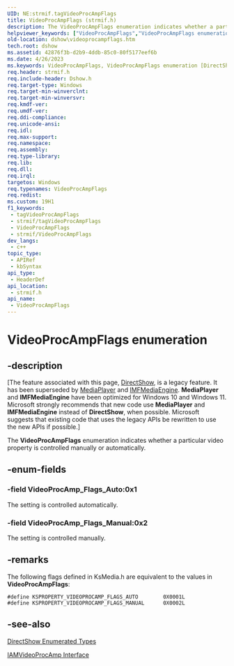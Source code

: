 ```yaml
---
UID: NE:strmif.tagVideoProcAmpFlags
title: VideoProcAmpFlags (strmif.h)
description: The VideoProcAmpFlags enumeration indicates whether a particular video property is controlled manually or automatically.
helpviewer_keywords: ["VideoProcAmpFlags","VideoProcAmpFlags enumeration [DirectShow]","VideoProcAmpFlagsEnumeration","VideoProcAmp_Flags_Auto","VideoProcAmp_Flags_Manual","dshow.videoprocampflags","strmif/VideoProcAmpFlags","strmif/VideoProcAmp_Flags_Auto","strmif/VideoProcAmp_Flags_Manual"]
old-location: dshow\videoprocampflags.htm
tech.root: dshow
ms.assetid: 42876f3b-d2b9-4ddb-85c0-80f5177eef6b
ms.date: 4/26/2023
ms.keywords: VideoProcAmpFlags, VideoProcAmpFlags enumeration [DirectShow], VideoProcAmpFlagsEnumeration, VideoProcAmp_Flags_Auto, VideoProcAmp_Flags_Manual, dshow.videoprocampflags, strmif/VideoProcAmpFlags, strmif/VideoProcAmp_Flags_Auto, strmif/VideoProcAmp_Flags_Manual
req.header: strmif.h
req.include-header: Dshow.h
req.target-type: Windows
req.target-min-winverclnt: 
req.target-min-winversvr: 
req.kmdf-ver: 
req.umdf-ver: 
req.ddi-compliance: 
req.unicode-ansi: 
req.idl: 
req.max-support: 
req.namespace: 
req.assembly: 
req.type-library: 
req.lib: 
req.dll: 
req.irql: 
targetos: Windows
req.typenames: VideoProcAmpFlags
req.redist: 
ms.custom: 19H1
f1_keywords:
 - tagVideoProcAmpFlags
 - strmif/tagVideoProcAmpFlags
 - VideoProcAmpFlags
 - strmif/VideoProcAmpFlags
dev_langs:
 - c++
topic_type:
 - APIRef
 - kbSyntax
api_type:
 - HeaderDef
api_location:
 - strmif.h
api_name:
 - VideoProcAmpFlags
---
```


# VideoProcAmpFlags enumeration


## -description

\[The feature associated with this page, [DirectShow](/windows/win32/directshow/directshow), is a legacy feature. It has been superseded by [MediaPlayer](/uwp/api/Windows.Media.Playback.MediaPlayer) and [IMFMediaEngine](/windows/win32/api/mfmediaengine/nn-mfmediaengine-imfmediaengine). **MediaPlayer** and **IMFMediaEngine** have been optimized for Windows 10 and Windows 11. Microsoft strongly recommends that new code use **MediaPlayer** and **IMFMediaEngine** instead of **DirectShow**, when possible. Microsoft suggests that existing code that uses the legacy APIs be rewritten to use the new APIs if possible.\]

The <b>VideoProcAmpFlags</b> enumeration indicates whether a particular video property is controlled manually or automatically.

## -enum-fields

### -field VideoProcAmp_Flags_Auto:0x1

The setting is controlled automatically.

### -field VideoProcAmp_Flags_Manual:0x2

The setting is controlled manually.

## -remarks

The following flags defined in KsMedia.h are equivalent to the values in <b>VideoProcAmpFlags</b>:


``` syntax
#define KSPROPERTY_VIDEOPROCAMP_FLAGS_AUTO        0X0001L
#define KSPROPERTY_VIDEOPROCAMP_FLAGS_MANUAL      0X0002L
```


## -see-also

<a href="/windows/desktop/DirectShow/directshow-enumerated-types">DirectShow Enumerated Types</a>



<a href="/windows/desktop/api/strmif/nn-strmif-iamvideoprocamp">IAMVideoProcAmp Interface</a>
